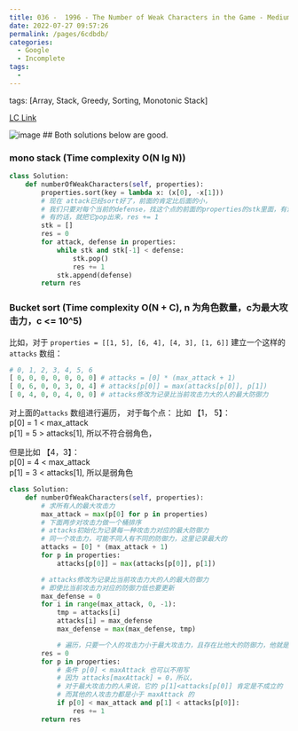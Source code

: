 ```yaml
---
title: 036 -  1996 - The Number of Weak Characters in the Game - Medium
date: 2022-07-27 09:57:26
permalink: /pages/6cdbdb/
categories:
  - Google
  - Incomplete
tags:
  - 
---
```

tags: [Array, Stack, Greedy, Sorting, Monotonic Stack]

[LC Link](https://leetcode.cn/problems/the-number-of-weak-characters-in-the-game/)

<img alt="image" src="https://user-images.githubusercontent.com/41789327/182080821-96e08133-c661-406d-bcba-39ebff9d60e8.png">
## Both solutions below are good. 

###  mono stack  (Time complexity O(N lg N))

```python
class Solution:
	def numberOfWeakCharacters(self, properties):
		properties.sort(key = lambda x: (x[0], -x[1]))
		# 现在 attack已经sort好了，前面的肯定比后面的小，
		# 我们只要对每个当前的defense，找这个点的前面的properties的stk里面，有没有defense比当前点小的元素，
		# 有的话，就把它pop出来，res += 1
		stk = []
		res = 0
		for attack, defense in properties:
			while stk and stk[-1] < defense:
				stk.pop()
				res += 1
			stk.append(defense)
		return res
```

### Bucket sort  (Time complexity O(N  + C), n 为角色数量，c为最大攻击力，c <= 10^5)

比如，对于 `properties = [[1, 5], [6, 4], [4, 3], [1, 6]]`
建立一个这样的 `attacks` 数组：
```python
# 0, 1, 2, 3, 4, 5, 6 	
[ 0, 0, 0, 0, 0, 0, 0] # attacks = [0] * (max_attack + 1)  
[ 0, 6, 0, 0, 3, 0, 4] # attacks[p[0]] = max(attacks[p[0]], p[1])
[ 0, 4, 0, 0, 4, 0, 0] # attacks修改为记录比当前攻击力大的人的最大防御力  
```
对上面的`attacks` 数组进行遍历， 对于每个点： 比如 【1， 5】：  
p[0] = 1 < max_attack  
p[1] = 5 > attacks[1], 所以不符合弱角色，  

但是比如 【4，3】：  
p[0] = 4 < max_attack  
p[1] = 3 < attacks[1], 所以是弱角色  



```python
class Solution:
    def numberOfWeakCharacters(self, properties):
        # 求所有人的最大攻击力  
        max_attack = max(p[0] for p in properties)
        # 下面两步对攻击力做一个桶排序  
        # attacks初始化为记录每一种攻击力对应的最大防御力        
        # 同一个攻击力，可能不同人有不同的防御力，这里记录最大的       
        attacks = [0] * (max_attack + 1)  
        for p in properties:
            attacks[p[0]] = max(attacks[p[0]], p[1])

        # attacks修改为记录比当前攻击力大的人的最大防御力  
        # 即使比当前攻击力对应的防御力低也要更新        
        max_defense = 0  
        for i in range(max_attack, 0, -1):
            tmp = attacks[i]
            attacks[i] = max_defense
            max_defense = max(max_defense, tmp)

            # 遍历，只要一个人的攻击力小于最大攻击力，且存在比他大的防御力，他就是弱角色  
        res = 0
        for p in properties:
            # 条件 p[0] < maxAttack 也可以不用写  
            # 因为 attacks[maxAttack] = 0，所以，            
            # 对于最大攻击力的人来说，它的 p[1]<attacks[p[0]] 肯定是不成立的            
            # 而其他的人攻击力都是小于 maxAttack 的           
            if p[0] < max_attack and p[1] < attacks[p[0]]:
                res += 1
        return res
```
